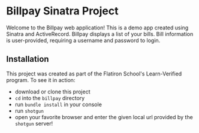 # Billpay Sinatra Project

Welcome to the Billpay web application! This is a demo app created using Sinatra and ActiveRecord. Billpay displays a list of your bills. Bill information is user-provided, requiring a username and password to login. 

## Installation

This project was created as part of the Flatiron School's Learn-Verified program. To see it in action:
- download or clone this project 
- `cd` into the `billpay` directory 
- run `bundle install` in your console
- run `shotgun`
- open your favorite browser and enter the given local url provided by the `shotgun` server!

